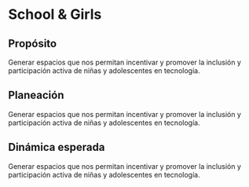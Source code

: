 School & Girls
====================

Propósito
---------------------
Generar espacios que nos permitan incentivar y promover la inclusión y participación activa de niñas y adolescentes en tecnología. 

Planeación
---------------------
Generar espacios que nos permitan incentivar y promover la inclusión y participación activa de niñas y adolescentes en tecnología. 

Dinámica esperada
---------------------
Generar espacios que nos permitan incentivar y promover la inclusión y participación activa de niñas y adolescentes en tecnología.
